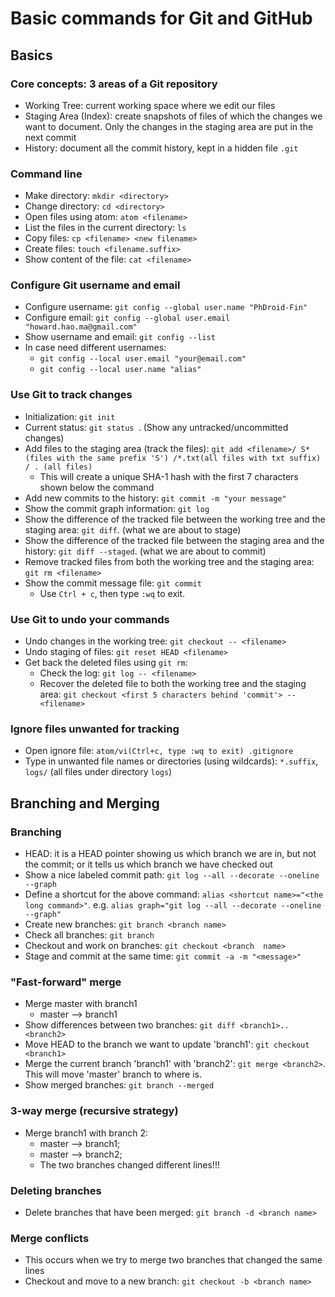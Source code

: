 # Basic commands for Git and GitHub

## Basics
### Core concepts: 3 areas of a Git repository
  * Working Tree: current working space where we edit our files
  * Staging Area (Index): create snapshots of files of which the changes we want to document. Only the changes in the staging area are put in the next commit
  * History: document all the commit history, kept in a hidden file `.git`

### Command line
  * Make directory: `mkdir <directory>`
  * Change directory: `cd <directory>`
  * Open files using atom: `atom <filename>`
  * List the files in the current directory: `ls`
  * Copy files: `cp <filename> <new filename>`
  * Create files: `touch <filename.suffix>`
  * Show content of the file: `cat <filename>`

### Configure Git username and email
  * Configure username: `git config --global user.name "PhDroid-Fin"`
  * Configure email: `git config --global user.email "howard.hao.ma@gmail.com"`
  * Show username and email: `git config --list`
  * In case need different usernames:     
    * `git config --local user.email "your@email.com"`
    * `git config --local user.name "alias"`

### Use Git to track changes
  * Initialization: `git init`
  * Current status: `git status `. (Show any untracked/uncommitted changes)
  * Add files to the staging area (track the files): `git add <filename>/ S* (files with the same prefix 'S') /*.txt(all files with txt suffix) / . (all files)`
    * This will create a unique SHA-1 hash with the first 7 characters shown below the command
  * Add new commits to the history: `git commit -m "your message"
`
  * Show the commit graph information: `git log `
  * Show the difference of the tracked file between the working tree and the staging area: `git diff`. (what we are about to stage)
  * Show the difference of the tracked file between the staging area and the history: `git diff --staged`. (what we are about to commit)
  * Remove tracked files from both the working tree and the staging area: `git rm <filename>`
  * Show the commit message file: `git commit`
    * Use `Ctrl + c`, then type `:wq` to exit.

### Use Git to undo your commands
  * Undo changes in the working tree: `git checkout -- <filename>`
  * Undo staging of files: `git reset HEAD <filename>`
  * Get back the deleted files using `git rm`:
    * Check the log: `git log -- <filename>`
    * Recover the deleted file to both the working tree and the staging area: `git checkout <first 5 characters behind 'commit'> -- <filename>`

### Ignore files unwanted for tracking
  * Open ignore file: `atom/vi(Ctrl+c, type :wq to exit) .gitignore`
  * Type in unwanted file names or directories (using wildcards): `*.suffix`, `logs/` (all files under directory `logs`)

## Branching and Merging
### Branching
  * HEAD: it is a HEAD pointer showing us which branch we are in, but not the commit; or it tells us which branch we have checked out
  * Show a nice labeled commit path: `git log --all --decorate --oneline --graph`
  * Define a shortcut for the above command: `alias <shortcut name>="<the long command>"`. e.g. `alias graph="git log --all --decorate --oneline --graph"`
  * Create new branches: `git branch <branch name>`
  * Check all branches: `git branch`
  * Checkout and work on branches: `git checkout <branch  name>`
  * Stage and commit at the same time: `git commit -a -m "<message>"`
### "Fast-forward" merge
  * Merge master with branch1
    * master --> branch1
  * Show differences between two branches: `git diff <branch1>..<branch2>`
  * Move HEAD to the branch we want to update 'branch1': `git checkout <branch1>`
  * Merge the current branch 'branch1' with 'branch2': `git merge <branch2>`. This will move 'master' branch to where <branch name> is.
  * Show merged branches: `git branch --merged`
### 3-way merge (recursive strategy)
  * Merge branch1 with branch 2:
    * master --> branch1;
    * master --> branch2;
    * The two branches changed different lines!!!
### Deleting branches
  * Delete branches that have been merged: `git branch -d <branch name>`
### Merge conflicts
  * This occurs when we try to merge two branches that changed the same lines
  * Checkout and move to a new branch: `git checkout -b <branch name>`
